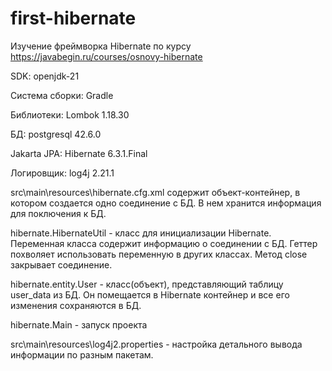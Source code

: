 # first-hibernate
Изучение фреймворка Hibernate по курсу https://javabegin.ru/courses/osnovy-hibernate


SDK: openjdk-21

Система сборки: Gradle 

Библиотеки: Lombok 1.18.30

БД: postgresql 42.6.0

Jakarta JPA: Hibernate 6.3.1.Final

Логировщик: log4j 2.21.1


src\main\resources\hibernate.cfg.xml содержит объект-контейнер, в котором создается одно соединение с БД. В нем хранится информация для поключения к БД.

hibernate.HibernateUtil - класс для инициализации Hibernate. Переменная класса содержит информацию о соединении с БД. Геттер похволяет использовать переменную в других классах. Метод close закрывает соединение.

hibernate.entity.User - класс(объект), представляющий таблицу user_data из БД. Он помещается в Hibernate контейнер и все его изменения сохраняются в БД.

hibernate.Main - запуск проекта

src\main\resources\log4j2.properties - настройка детального вывода информации по разным пакетам.
